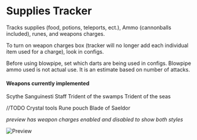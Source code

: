 # Supplies Tracker
Tracks supplies (food, potions, teleports, ect.), Ammo (cannonballs included), runes, and weapons charges.

To turn on weapon charges box (tracker will no longer add each individual item used for a charge), look in configs.

Before using blowpipe, set which darts are being used in configs.
Blowpipe ammo used is not actual use. It is an estimate based on number of attacks.

#### Weapons currently implemented ####
Scythe
Sanguinesti Staff
Trident of the swamps
Trident of the seas

//TODO
Crystal tools
Rune pouch
Blade of Saeldor

*preview has weapon charges enabled and disabled to show both styles*

![Preview](https://i.gyazo.com/dc858c9708d3da4eb2f5fdcc73d424b5.png)

